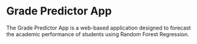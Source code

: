 # Grade Predictor App

The Grade Predictor App is a web-based application designed to forecast the academic performance of students using Random Forest Regression.
